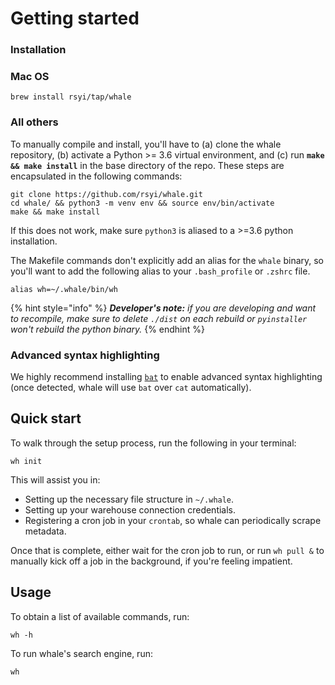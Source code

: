 # Getting started

### Installation

### Mac OS

```text
brew install rsyi/tap/whale
```

### All others

To manually compile and install, you'll have to \(a\) clone the whale repository, \(b\) activate a Python &gt;= 3.6 virtual environment, and \(c\) run **`make && make install`** in the base directory of the repo. These steps are encapsulated in the following commands:

```text
git clone https://github.com/rsyi/whale.git
cd whale/ && python3 -m venv env && source env/bin/activate
make && make install
```

If this does not work, make sure `python3` is aliased to a &gt;=3.6 python installation.

The Makefile commands don't explicitly add an alias for the `whale` binary, so you'll want to add the following alias to your `.bash_profile` or `.zshrc` file.

```text
alias wh=~/.whale/bin/wh
```

{% hint style="info" %}
_**Developer's note:** if you are developing and want to recompile, make sure to delete `./dist` on each rebuild or `pyinstaller` won't rebuild the python binary._
{% endhint %}

### Advanced syntax highlighting

We highly recommend installing [`bat`](https://github.com/sharkdp/bat) to enable advanced syntax highlighting \(once detected, whale will use `bat` over `cat` automatically\).

## Quick start

To walk through the setup process, run the following in your terminal:

```text
wh init
```

This will assist you in:

* Setting up the necessary file structure in `~/.whale`.
* Setting up your warehouse connection credentials.
* Registering a cron job in your `crontab`, so whale can periodically scrape metadata.

Once that is complete, either wait for the cron job to run, or run `wh pull &` to manually kick off a job in the background, if you're feeling impatient.

## Usage

To obtain a list of available commands, run:

```text
wh -h
```

To run whale's search engine, run:

```text
wh
```

